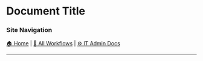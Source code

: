<!-- description: Documentation about Document Title for Your Organization. -->

# Document Title

### Site Navigation
[🏠 Home](../../../README.md) | [📂 All Workflows](../../../users/users.md) | [⚙ IT Admin Docs](../../../it-admins/README.md)

---